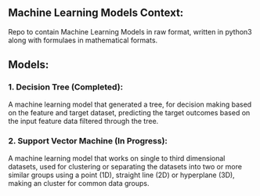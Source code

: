 ## Machine Learning Models Context:

Repo to contain Machine Learning Models in raw format, written in python3 along with formulaes in mathematical formats. 

## Models: 

### 1. Decision Tree (Completed): 
A machine learning model that generated a tree, for decision making based on the feature and target dataset, predicting the target outcomes based on the input feature data filtered through the tree. 

### 2. Support Vector Machine (In Progress): 
A machine learning model that works on single to third dimensional datasets, used for clustering or separating the datasets into two or more similar groups using a point (1D), straight line (2D) or hyperplane (3D), making an cluster for common data groups.  
